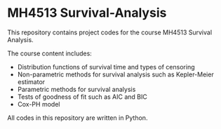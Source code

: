 # MH4513 Survival-Analysis
This repository contains project codes for the course MH4513 Survival Analysis.

The course content includes: 
- Distribution functions of survival time and types of censoring 
- Non-parametric methods for survival analysis such as Kepler-Meier estimator
- Parametric methods for survival analysis
- Tests of goodness of fit such as AIC and BIC 
- Cox-PH model 

All codes in this repository are written in Python.
